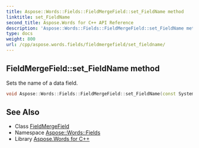 ```yaml
---
title: Aspose::Words::Fields::FieldMergeField::set_FieldName method
linktitle: set_FieldName
second_title: Aspose.Words for C++ API Reference
description: 'Aspose::Words::Fields::FieldMergeField::set_FieldName method. Sets the name of a data field in C++.'
type: docs
weight: 800
url: /cpp/aspose.words.fields/fieldmergefield/set_fieldname/
---
```

## FieldMergeField::set_FieldName method


Sets the name of a data field.

```cpp
void Aspose::Words::Fields::FieldMergeField::set_FieldName(const System::String &value)
```

## See Also

* Class [FieldMergeField](../)
* Namespace [Aspose::Words::Fields](../../)
* Library [Aspose.Words for C++](../../../)

